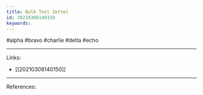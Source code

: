 ```yaml
---
title: Bulk Test Zettel
id: 20210308140150
keywords:
---
```

#alpha #bravo #charlie #delta #echo

---
Links:

- [[20210308140150]]

---
References:
